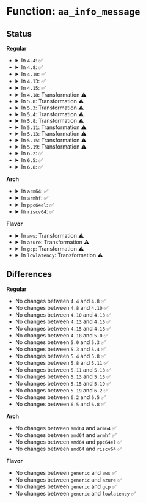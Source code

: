 # Function: <code>aa_info_message</code>

## Status
<b>Regular</b>
<ul>
<li>
<details>
<summary>In <code>4.4</code>: ✅</summary>

```c
void aa_info_message(const char *str);
```

**Collision:** Unique Global

**Inline:** No

**Transformation:** False

**Instances:**

```
In security/apparmor/lib.c (ffffffff81378530)
Location: security/apparmor/lib.c:126
Inline: False
```
**Symbols:**

```
ffffffff81378530-ffffffff813785d1: aa_info_message (STB_GLOBAL)
```
</details>
</li>
<li>
<details>
<summary>In <code>4.8</code>: ✅</summary>

```c
void aa_info_message(const char *str);
```

**Collision:** Unique Global

**Inline:** No

**Transformation:** False

**Instances:**

```
In security/apparmor/lib.c (ffffffff813b1290)
Location: security/apparmor/lib.c:126
Inline: False
```
**Symbols:**

```
ffffffff813b1290-ffffffff813b1331: aa_info_message (STB_GLOBAL)
```
</details>
</li>
<li>
<details>
<summary>In <code>4.10</code>: ✅</summary>

```c
void aa_info_message(const char *str);
```

**Collision:** Unique Global

**Inline:** No

**Transformation:** False

**Instances:**

```
In security/apparmor/lib.c (ffffffff813c8450)
Location: security/apparmor/lib.c:126
Inline: False
```
**Symbols:**

```
ffffffff813c8450-ffffffff813c84f1: aa_info_message (STB_GLOBAL)
```
</details>
</li>
<li>
<details>
<summary>In <code>4.13</code>: ✅</summary>

```c
void aa_info_message(const char *str);
```

**Collision:** Unique Global

**Inline:** No

**Transformation:** False

**Instances:**

```
In security/apparmor/lib.c (ffffffff813ddc50)
Location: security/apparmor/lib.c:126
Inline: False
```
**Symbols:**

```
ffffffff813ddc50-ffffffff813ddcf1: aa_info_message (STB_GLOBAL)
```
</details>
</li>
<li>
<details>
<summary>In <code>4.15</code>: ✅</summary>

```c
void aa_info_message(const char *str);
```

**Collision:** Unique Global

**Inline:** No

**Transformation:** False

**Instances:**

```
In security/apparmor/lib.c (ffffffff814045f0)
Location: security/apparmor/lib.c:126
Inline: False
```
**Symbols:**

```
ffffffff814045f0-ffffffff81404691: aa_info_message (STB_GLOBAL)
```
</details>
</li>
<li>
<details>
<summary>In <code>4.18</code>: Transformation ⚠️</summary>

```c
void aa_info_message(const char *str);
```

**Collision:** Unique Global

**Inline:** No

**Transformation:** True

**Instances:**

```
In security/apparmor/lib.c (0)
Location: security/apparmor/lib.c:126
Inline: False
Direct callers:
  - security/apparmor/apparmorfs.c:aa_create_aafs
  - security/apparmor/lsm.c:apparmor_init
  - security/apparmor/lsm.c:apparmor_init
  - security/apparmor/lsm.c:apparmor_init
  - security/apparmor/lsm.c:apparmor_init
  - security/apparmor/crypto.c:init_profile_hash
```
**Symbols:**

```
ffffffff8143601c-ffffffff81436046: aa_info_message.cold.2 (STB_LOCAL)
ffffffff814356d0-ffffffff81435750: aa_info_message (STB_GLOBAL)
```
</details>
</li>
<li>
<details>
<summary>In <code>5.0</code>: Transformation ⚠️</summary>

```c
void aa_info_message(const char *str);
```

**Collision:** Unique Global

**Inline:** No

**Transformation:** True

**Instances:**

```
In security/apparmor/lib.c (0)
Location: security/apparmor/lib.c:128
Inline: False
Direct callers:
  - security/apparmor/apparmorfs.c:aa_create_aafs
  - security/apparmor/lsm.c:apparmor_init
  - security/apparmor/lsm.c:apparmor_init
  - security/apparmor/lsm.c:apparmor_init
  - security/apparmor/crypto.c:init_profile_hash
```
**Symbols:**

```
ffffffff81452c3c-ffffffff81452c66: aa_info_message.cold.2 (STB_LOCAL)
ffffffff814522c0-ffffffff81452340: aa_info_message (STB_GLOBAL)
```
</details>
</li>
<li>
<details>
<summary>In <code>5.3</code>: Transformation ⚠️</summary>

```c
void aa_info_message(const char *str);
```

**Collision:** Unique Global

**Inline:** No

**Transformation:** True

**Instances:**

```
In security/apparmor/lib.c (0)
Location: security/apparmor/lib.c:124
Inline: False
Direct callers:
  - security/apparmor/apparmorfs.c:aa_create_aafs
  - security/apparmor/lsm.c:apparmor_init
  - security/apparmor/lsm.c:apparmor_init
  - security/apparmor/lsm.c:apparmor_init
  - security/apparmor/crypto.c:init_profile_hash
```
**Symbols:**

```
ffffffff814805ea-ffffffff81480615: aa_info_message.cold (STB_LOCAL)
ffffffff8147fc70-ffffffff8147fcf1: aa_info_message (STB_GLOBAL)
```
</details>
</li>
<li>
<details>
<summary>In <code>5.4</code>: Transformation ⚠️</summary>

```c
void aa_info_message(const char *str);
```

**Collision:** Unique Global

**Inline:** No

**Transformation:** True

**Instances:**

```
In security/apparmor/lib.c (0)
Location: security/apparmor/lib.c:124
Inline: False
Direct callers:
  - security/apparmor/apparmorfs.c:aa_create_aafs
  - security/apparmor/lsm.c:apparmor_init
  - security/apparmor/lsm.c:apparmor_init
  - security/apparmor/lsm.c:apparmor_init
  - security/apparmor/crypto.c:init_profile_hash
```
**Symbols:**

```
ffffffff8149a2ea-ffffffff8149a315: aa_info_message.cold (STB_LOCAL)
ffffffff81499970-ffffffff814999f1: aa_info_message (STB_GLOBAL)
```
</details>
</li>
<li>
<details>
<summary>In <code>5.8</code>: Transformation ⚠️</summary>

```c
void aa_info_message(const char *str);
```

**Collision:** Unique Global

**Inline:** No

**Transformation:** True

**Instances:**

```
In security/apparmor/lib.c (0)
Location: security/apparmor/lib.c:124
Inline: False
Direct callers:
  - security/apparmor/apparmorfs.c:aa_create_aafs
  - security/apparmor/lsm.c:apparmor_init
  - security/apparmor/lsm.c:apparmor_init
  - security/apparmor/lsm.c:apparmor_init
  - security/apparmor/crypto.c:init_profile_hash
```
**Symbols:**

```
ffffffff814f2a6f-ffffffff814f2a98: aa_info_message.cold (STB_LOCAL)
ffffffff814f2060-ffffffff814f20e1: aa_info_message (STB_GLOBAL)
```
</details>
</li>
<li>
<details>
<summary>In <code>5.11</code>: Transformation ⚠️</summary>

```c
void aa_info_message(const char *str);
```

**Collision:** Unique Global

**Inline:** No

**Transformation:** True

**Instances:**

```
In security/apparmor/lib.c (0)
Location: security/apparmor/lib.c:124
Inline: False
Direct callers:
  - security/apparmor/apparmorfs.c:aa_create_aafs
  - security/apparmor/lsm.c:apparmor_init
  - security/apparmor/lsm.c:apparmor_init
  - security/apparmor/lsm.c:apparmor_init
  - security/apparmor/crypto.c:init_profile_hash
```
**Symbols:**

```
ffffffff81bf1652-ffffffff81bf167b: aa_info_message.cold (STB_LOCAL)
ffffffff8150f260-ffffffff8150f2e1: aa_info_message (STB_GLOBAL)
```
</details>
</li>
<li>
<details>
<summary>In <code>5.13</code>: Transformation ⚠️</summary>

```c
void aa_info_message(const char *str);
```

**Collision:** Unique Global

**Inline:** No

**Transformation:** True

**Instances:**

```
In security/apparmor/lib.c (0)
Location: security/apparmor/lib.c:124
Inline: False
Direct callers:
  - security/apparmor/apparmorfs.c:aa_create_aafs
  - security/apparmor/lsm.c:apparmor_init
  - security/apparmor/lsm.c:apparmor_init
  - security/apparmor/lsm.c:apparmor_init
  - security/apparmor/crypto.c:init_profile_hash
```
**Symbols:**

```
ffffffff81be3662-ffffffff81be368b: aa_info_message.cold (STB_LOCAL)
ffffffff81515c50-ffffffff81515cd1: aa_info_message (STB_GLOBAL)
```
</details>
</li>
<li>
<details>
<summary>In <code>5.15</code>: Transformation ⚠️</summary>

```c
void aa_info_message(const char *str);
```

**Collision:** Unique Global

**Inline:** No

**Transformation:** True

**Instances:**

```
In security/apparmor/lib.c (0)
Location: security/apparmor/lib.c:124
Inline: False
Direct callers:
  - security/apparmor/apparmorfs.c:aa_create_aafs
  - security/apparmor/lsm.c:apparmor_init
  - security/apparmor/lsm.c:apparmor_init
  - security/apparmor/lsm.c:apparmor_init
  - security/apparmor/crypto.c:init_profile_hash
```
**Symbols:**

```
ffffffff81cd628b-ffffffff81cd62b4: aa_info_message.cold (STB_LOCAL)
ffffffff81573c50-ffffffff81573cd1: aa_info_message (STB_GLOBAL)
```
</details>
</li>
<li>
<details>
<summary>In <code>5.19</code>: Transformation ⚠️</summary>

```c
void aa_info_message(const char *str);
```

**Collision:** Unique Global

**Inline:** No

**Transformation:** True

**Instances:**

```
In security/apparmor/lib.c (0)
Location: security/apparmor/lib.c:143
Inline: False
Direct callers:
  - security/apparmor/apparmorfs.c:aa_create_aafs
  - security/apparmor/lsm.c:apparmor_init
  - security/apparmor/lsm.c:apparmor_init
  - security/apparmor/lsm.c:apparmor_init
  - security/apparmor/crypto.c:init_profile_hash
```
**Symbols:**

```
ffffffff81e890bc-ffffffff81e890f3: aa_info_message.cold (STB_LOCAL)
ffffffff81611540-ffffffff816115c6: aa_info_message (STB_GLOBAL)
```
</details>
</li>
<li>
<details>
<summary>In <code>6.2</code>: ✅</summary>

```c
void aa_info_message(const char *str);
```

**Collision:** Unique Global

**Inline:** No

**Transformation:** False

**Instances:**

```
In security/apparmor/lib.c (ffffffff816c41c0)
Location: security/apparmor/lib.c:235
Inline: False
Direct callers:
  - security/apparmor/apparmorfs.c:aa_create_aafs
  - security/apparmor/lsm.c:apparmor_init
  - security/apparmor/lsm.c:apparmor_init
  - security/apparmor/lsm.c:apparmor_init
  - security/apparmor/crypto.c:init_profile_hash
```
**Symbols:**

```
ffffffff816c41c0-ffffffff816c4254: aa_info_message (STB_GLOBAL)
```
</details>
</li>
<li>
<details>
<summary>In <code>6.5</code>: ✅</summary>

```c
void aa_info_message(const char *str);
```

**Collision:** Unique Global

**Inline:** No

**Transformation:** False

**Instances:**

```
In security/apparmor/lib.c (ffffffff816fcd90)
Location: security/apparmor/lib.c:235
Inline: False
Direct callers:
  - security/apparmor/apparmorfs.c:aa_create_aafs
  - security/apparmor/lsm.c:apparmor_init
  - security/apparmor/lsm.c:apparmor_init
  - security/apparmor/lsm.c:apparmor_init
  - security/apparmor/crypto.c:init_profile_hash
```
**Symbols:**

```
ffffffff816fcd90-ffffffff816fce24: aa_info_message (STB_GLOBAL)
```
</details>
</li>
<li>
<details>
<summary>In <code>6.8</code>: ✅</summary>

```c
void aa_info_message(const char *str);
```

**Collision:** Unique Global

**Inline:** No

**Transformation:** False

**Instances:**

```
In security/apparmor/lib.c (ffffffff8173a2f0)
Location: security/apparmor/lib.c:237
Inline: False
Direct callers:
  - security/apparmor/apparmorfs.c:aa_create_aafs
  - security/apparmor/lsm.c:apparmor_init
  - security/apparmor/lsm.c:apparmor_init
  - security/apparmor/lsm.c:apparmor_init
  - security/apparmor/crypto.c:init_profile_hash
```
**Symbols:**

```
ffffffff8173a2f0-ffffffff8173a384: aa_info_message (STB_GLOBAL)
```
</details>
</li>
</ul>
<b>Arch</b>
<ul>
<li>
<details>
<summary>In <code>arm64</code>: ✅</summary>

```c
void aa_info_message(const char *str);
```

**Collision:** Unique Global

**Inline:** No

**Transformation:** False

**Instances:**

```
In security/apparmor/lib.c (ffff80001058f748)
Location: security/apparmor/lib.c:124
Inline: False
Direct callers:
  - security/apparmor/apparmorfs.c:aa_create_aafs
  - security/apparmor/lsm.c:apparmor_init
  - security/apparmor/lsm.c:apparmor_init
  - security/apparmor/lsm.c:apparmor_init
  - security/apparmor/crypto.c:init_profile_hash
```
**Symbols:**

```
ffff80001058f748-ffff80001058f7ec: aa_info_message (STB_GLOBAL)
```
</details>
</li>
<li>
<details>
<summary>In <code>armhf</code>: ✅</summary>

```c
void aa_info_message(const char *str);
```

**Collision:** Unique Global

**Inline:** No

**Transformation:** False

**Instances:**

```
In security/apparmor/lib.c (c0740534)
Location: security/apparmor/lib.c:124
Inline: False
Direct callers:
  - security/apparmor/apparmorfs.c:aa_create_aafs
  - security/apparmor/lsm.c:apparmor_init
  - security/apparmor/lsm.c:apparmor_init
  - security/apparmor/crypto.c:init_profile_hash
```
**Symbols:**

```
c0740534-c07405f0: aa_info_message (STB_GLOBAL)
```
</details>
</li>
<li>
<details>
<summary>In <code>ppc64el</code>: ✅</summary>

```c
void aa_info_message(const char *str);
```

**Collision:** Unique Global

**Inline:** No

**Transformation:** False

**Instances:**

```
In security/apparmor/lib.c (c000000000702a50)
Location: security/apparmor/lib.c:124
Inline: False
Direct callers:
  - security/apparmor/apparmorfs.c:aa_create_aafs
  - security/apparmor/lsm.c:apparmor_init
  - security/apparmor/lsm.c:apparmor_init
  - security/apparmor/lsm.c:apparmor_init
  - security/apparmor/crypto.c:init_profile_hash
```
**Symbols:**

```
c000000000702a50-c000000000702b24: aa_info_message (STB_GLOBAL)
```
</details>
</li>
<li>
<details>
<summary>In <code>riscv64</code>: ✅</summary>

```c
void aa_info_message(const char *str);
```

**Collision:** Unique Global

**Inline:** No

**Transformation:** False

**Instances:**

```
In security/apparmor/lib.c (ffffffe0003dd3f8)
Location: security/apparmor/lib.c:124
Inline: False
Direct callers:
  - security/apparmor/apparmorfs.c:aa_create_aafs
  - security/apparmor/lsm.c:apparmor_init
  - security/apparmor/lsm.c:apparmor_init
  - security/apparmor/lsm.c:apparmor_init
  - security/apparmor/crypto.c:init_profile_hash
```
**Symbols:**

```
ffffffe0003dd3f8-ffffffe0003dd48a: aa_info_message (STB_GLOBAL)
```
</details>
</li>
</ul>
<b>Flavor</b>
<ul>
<li>
<details>
<summary>In <code>aws</code>: Transformation ⚠️</summary>

```c
void aa_info_message(const char *str);
```

**Collision:** Unique Global

**Inline:** No

**Transformation:** True

**Instances:**

```
In security/apparmor/lib.c (0)
Location: security/apparmor/lib.c:124
Inline: False
Direct callers:
  - security/apparmor/apparmorfs.c:aa_create_aafs
  - security/apparmor/lsm.c:apparmor_init
  - security/apparmor/lsm.c:apparmor_init
  - security/apparmor/lsm.c:apparmor_init
  - security/apparmor/crypto.c:init_profile_hash
```
**Symbols:**

```
ffffffff814928ca-ffffffff814928f5: aa_info_message.cold (STB_LOCAL)
ffffffff81491f50-ffffffff81491fd1: aa_info_message (STB_GLOBAL)
```
</details>
</li>
<li>
<details>
<summary>In <code>azure</code>: Transformation ⚠️</summary>

```c
void aa_info_message(const char *str);
```

**Collision:** Unique Global

**Inline:** No

**Transformation:** True

**Instances:**

```
In security/apparmor/lib.c (0)
Location: security/apparmor/lib.c:124
Inline: False
Direct callers:
  - security/apparmor/apparmorfs.c:aa_create_aafs
  - security/apparmor/lsm.c:apparmor_init
  - security/apparmor/lsm.c:apparmor_init
  - security/apparmor/lsm.c:apparmor_init
  - security/apparmor/crypto.c:init_profile_hash
```
**Symbols:**

```
ffffffff814832ea-ffffffff81483315: aa_info_message.cold (STB_LOCAL)
ffffffff81482970-ffffffff814829f1: aa_info_message (STB_GLOBAL)
```
</details>
</li>
<li>
<details>
<summary>In <code>gcp</code>: Transformation ⚠️</summary>

```c
void aa_info_message(const char *str);
```

**Collision:** Unique Global

**Inline:** No

**Transformation:** True

**Instances:**

```
In security/apparmor/lib.c (0)
Location: security/apparmor/lib.c:124
Inline: False
Direct callers:
  - security/apparmor/apparmorfs.c:aa_create_aafs
  - security/apparmor/lsm.c:apparmor_init
  - security/apparmor/lsm.c:apparmor_init
  - security/apparmor/lsm.c:apparmor_init
  - security/apparmor/crypto.c:init_profile_hash
```
**Symbols:**

```
ffffffff8148e96a-ffffffff8148e995: aa_info_message.cold (STB_LOCAL)
ffffffff8148dff0-ffffffff8148e071: aa_info_message (STB_GLOBAL)
```
</details>
</li>
<li>
<details>
<summary>In <code>lowlatency</code>: Transformation ⚠️</summary>

```c
void aa_info_message(const char *str);
```

**Collision:** Unique Global

**Inline:** No

**Transformation:** True

**Instances:**

```
In security/apparmor/lib.c (0)
Location: security/apparmor/lib.c:124
Inline: False
Direct callers:
  - security/apparmor/apparmorfs.c:aa_create_aafs
  - security/apparmor/lsm.c:apparmor_init
  - security/apparmor/lsm.c:apparmor_init
  - security/apparmor/lsm.c:apparmor_init
  - security/apparmor/crypto.c:init_profile_hash
```
**Symbols:**

```
ffffffff814a687a-ffffffff814a68a5: aa_info_message.cold (STB_LOCAL)
ffffffff814a5f00-ffffffff814a5f81: aa_info_message (STB_GLOBAL)
```
</details>
</li>
</ul>

## Differences
<b>Regular</b>
<ul>
<li>
No changes between <code>4.4</code> and <code>4.8</code> ✅
</li>
<li>
No changes between <code>4.8</code> and <code>4.10</code> ✅
</li>
<li>
No changes between <code>4.10</code> and <code>4.13</code> ✅
</li>
<li>
No changes between <code>4.13</code> and <code>4.15</code> ✅
</li>
<li>
No changes between <code>4.15</code> and <code>4.18</code> ✅
</li>
<li>
No changes between <code>4.18</code> and <code>5.0</code> ✅
</li>
<li>
No changes between <code>5.0</code> and <code>5.3</code> ✅
</li>
<li>
No changes between <code>5.3</code> and <code>5.4</code> ✅
</li>
<li>
No changes between <code>5.4</code> and <code>5.8</code> ✅
</li>
<li>
No changes between <code>5.8</code> and <code>5.11</code> ✅
</li>
<li>
No changes between <code>5.11</code> and <code>5.13</code> ✅
</li>
<li>
No changes between <code>5.13</code> and <code>5.15</code> ✅
</li>
<li>
No changes between <code>5.15</code> and <code>5.19</code> ✅
</li>
<li>
No changes between <code>5.19</code> and <code>6.2</code> ✅
</li>
<li>
No changes between <code>6.2</code> and <code>6.5</code> ✅
</li>
<li>
No changes between <code>6.5</code> and <code>6.8</code> ✅
</li>
</ul>
<b>Arch</b>
<ul>
<li>
No changes between <code>amd64</code> and <code>arm64</code> ✅
</li>
<li>
No changes between <code>amd64</code> and <code>armhf</code> ✅
</li>
<li>
No changes between <code>amd64</code> and <code>ppc64el</code> ✅
</li>
<li>
No changes between <code>amd64</code> and <code>riscv64</code> ✅
</li>
</ul>
<b>Flavor</b>
<ul>
<li>
No changes between <code>generic</code> and <code>aws</code> ✅
</li>
<li>
No changes between <code>generic</code> and <code>azure</code> ✅
</li>
<li>
No changes between <code>generic</code> and <code>gcp</code> ✅
</li>
<li>
No changes between <code>generic</code> and <code>lowlatency</code> ✅
</li>
</ul>
